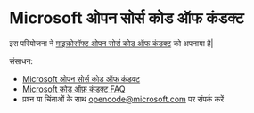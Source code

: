 # Microsoft ओपन सोर्स कोड ऑफ कंडक्ट

इस परियोजना ने [माइक्रोसॉफ्ट ओपन सोर्स कोड ऑफ कंडक्ट](https://opensource.microsoft.com/codeofconduct/) को अपनाया है|

संसाधन:

- [Microsoft ओपन सोर्स कोड ऑफ कंडक्ट](https://opensource.microsoft.com/codeofconduct/)
- [Microsoft कोड ऑफ़ कंडक्ट FAQ](https://opensource.microsoft.com/codeofconduct/faq/)
- प्रश्न या चिंताओं के साथ [opencode@microsoft.com](mailto:opencode@microsoft.com) पर संपर्क करें